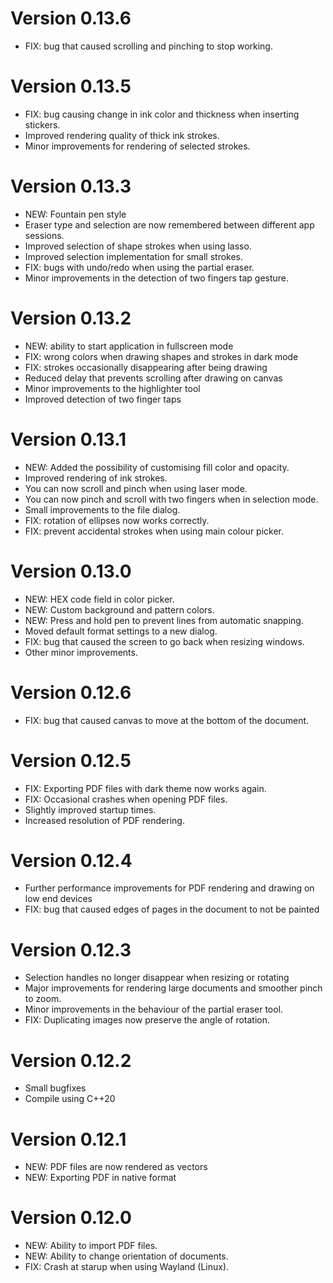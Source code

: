 # Version 0.13.6
- FIX: bug that caused scrolling and pinching to stop working.

# Version 0.13.5
- FIX: bug causing change in ink color and thickness when inserting stickers.
- Improved rendering quality of thick ink strokes.
- Minor improvements for rendering of selected strokes.

# Version 0.13.3
- NEW: Fountain pen style
- Eraser type and selection are now remembered between different app sessions.
- Improved selection of shape strokes when using lasso.
- Improved selection implementation for small strokes.
- FIX: bugs with undo/redo when using the partial eraser.
- Minor improvements in the detection of two fingers tap gesture.

# Version 0.13.2
- NEW: ability to start application in fullscreen mode
- FIX: wrong colors when drawing shapes and strokes in dark mode
- FIX: strokes occasionally disappearing after being drawing
- Reduced delay that prevents scrolling after drawing on canvas
- Minor improvements to the highlighter tool
- Improved detection of two finger taps

# Version 0.13.1
- NEW: Added the possibility of customising fill color and opacity.
- Improved rendering of ink strokes.
- You can now scroll and pinch when using laser mode.
- You can now pinch and scroll with two fingers when in selection mode.
- Small improvements to the file dialog.
- FIX: rotation of ellipses now works correctly.
- FIX: prevent accidental strokes when using main colour picker.

# Version 0.13.0
- NEW: HEX code field in color picker.
- NEW: Custom background and pattern colors.
- NEW: Press and hold pen to prevent lines from automatic snapping.
- Moved default format settings to a new dialog.
- FIX: bug that caused the screen to go back when resizing windows.
- Other minor improvements.

# Version 0.12.6
- FIX: bug that caused canvas to move at the bottom of the document.

# Version 0.12.5
- FIX: Exporting PDF files with dark theme now works again.
- FIX: Occasional crashes when opening PDF files.
- Slightly improved startup times.
- Increased resolution of PDF rendering.

# Version 0.12.4
- Further performance improvements for PDF rendering and drawing on low end devices
- FIX: bug that caused edges of pages in the document to not be painted

# Version 0.12.3
- Selection handles no longer disappear when resizing or rotating
- Major improvements for rendering large documents and smoother pinch to zoom.
- Minor improvements in the behaviour of the partial eraser tool.
- FIX: Duplicating images now preserve the angle of rotation.

# Version 0.12.2
- Small bugfixes
- Compile using C++20

# Version 0.12.1
- NEW: PDF files are now rendered as vectors
- NEW: Exporting PDF in native format

# Version 0.12.0
- NEW: Ability to import PDF files.
- NEW: Ability to change orientation of documents.
- FIX: Crash at starup when using Wayland (Linux).
